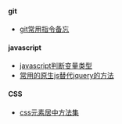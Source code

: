 #### git

* [git常用指令备忘](https://github.com/liu-dongyu/front-end-notes/issues/1)

#### javascript

* [javascript判断变量类型](https://github.com/liu-dongyu/front-end-notes/issues/2)
* [常用的原生js替代jquery的方法](https://github.com/liu-dongyu/front-end-notes/issues/3)

#### CSS

* [css元素居中方法集](https://github.com/liu-dongyu/front-end-notes/issues/4)
